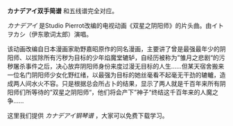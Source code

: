 

**カナデアイ双手简谱** 和五线谱完全对应。

_カナデアイ_ 是Studio Pierrot改编的电视动画《双星之阴阳师》的片头曲。由イトヲカシ（伊东歌词太郎）演唱。

该动画改编自日本漫画家助野嘉昭原作的同名漫画，主要讲了曾是最强最年少的阴阳师、以拔除所有污秽为目标的少年焰魔堂辘轳，自经历被称为”雏月之悲剧“的污秽屠杀事件之后，决心放弃阴阳师身份来度过漫无目标的人生……但某天宿舍搬来一位名门阴阳师少女化野红绪，以最强为目标的她丝毫看不起毫无干劲的辘轤，造成两人间水火不容。只是根据总会所占卜的结果，显示了两人就是千百年来所有阴阳师们所等待的”双星之阴阳师“，他们将会产下”神子“终结这千百年来的人魔之争……

这里我们提供 _カナデアイ钢琴谱_ ，大家可以免费下载学习。


